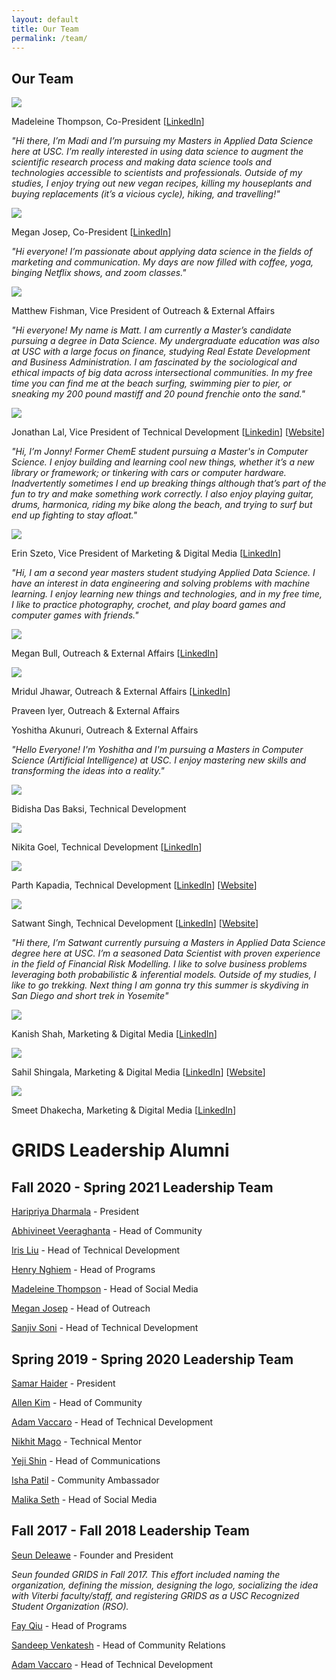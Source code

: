 ```yaml
---
layout: default
title: Our Team
permalink: /team/
---
```

## Our Team

<img id="team-img" src="/assets/img/grids_team_2020/madi_thompson.png"/>

Madeleine Thompson, Co-President [[LinkedIn](https://www.linkedin.com/in/madeleine-jane-thompson/)]

*"Hi there, I’m Madi and I’m pursuing my Masters in Applied Data Science here at USC. I’m really interested in using data science to augment the scientific research process and making data science tools and technologies accessible to scientists and professionals. Outside of my studies, I enjoy trying out new vegan recipes, killing my houseplants and buying replacements (it’s a vicious cycle), hiking, and travelling!"*

<img id="team-img" src="/assets/img/grids_team_2021/megan_josep.jpg"/>

Megan Josep, Co-President [[LinkedIn](https://www.linkedin.com/in/megjosep/)]

*"Hi everyone! I’m passionate about applying data science in the fields of marketing and communication. My days are now filled with coffee, yoga, binging Netflix shows, and zoom classes."*

<img id="team-img" src="/assets/img/grids_team_2021/Matt_Fishman.jpeg"/>

Matthew Fishman, Vice President of Outreach & External Affairs

*"Hi everyone! My name is Matt. I am currently a Master’s candidate pursuing a degree in Data Science. My undergraduate education was also at USC with a large focus on finance, studying Real Estate Development and Business Administration. I am fascinated by the sociological and ethical impacts of big data across intersectional communities. In my free time you can find me at the beach surfing, swimming pier to pier, or sneaking my 200 pound mastiff and 20 pound frenchie onto the sand."*

<img id="team-img" src="/assets/img/grids_team_2021/jonny_lal.jpg"/>

Jonathan Lal, Vice President of Technical Development [[Linkedin](https://www.linkedin.com/in/JonnyLal/)] [[Website](https://jonnylal.github.io/)]

*"Hi, I’m Jonny! Former ChemE student pursuing a Master's in Computer Science. I enjoy building and learning cool new things, whether it’s a new library or framework; or tinkering with cars or computer hardware. Inadvertently sometimes I end up breaking things although that’s part of the fun to try and make something work correctly. I also enjoy playing guitar, drums, harmonica, riding my bike along the beach, and trying to surf but end up fighting to stay afloat."*

<img id="team-img" src="/assets/img/grids_team_2021/erin_szeto.jpg"/>

Erin Szeto, Vice President of Marketing & Digital Media [[LinkedIn](https://www.linkedin.com/in/erinszeto/)]

*"Hi, I am a second year masters student studying Applied Data Science. I have an interest in data engineering and solving problems with machine learning. I enjoy learning new things and technologies, and in my free time, I like to practice photography, crochet, and play board games and computer games with friends."*

<img id="team-img" src="/assets/img/grids_team_2021/Megan_Bull.jpg"/>

Megan Bull, Outreach & External Affairs [[LinkedIn](https://www.linkedin.com/in/megankbull/)]

<img id="team-img" src="/assets/img/grids_team_2021/Mridul_Jhawar.JPG"/>

Mridul Jhawar, Outreach & External Affairs [[LinkedIn](https://www.linkedin.com/in/mridul-jhawar-4b08b4189/)]

Praveen Iyer, Outreach & External Affairs

Yoshitha Akunuri, Outreach & External Affairs

*"Hello Everyone! I'm Yoshitha and I'm pursuing a Masters in Computer Science (Artificial Intelligence) at USC. I enjoy mastering new skills and transforming the ideas into a reality."*

<img id="team-img" src="/assets/img/grids_team_2021/Bidisha_Baksi.png"/>

Bidisha Das Baksi, Technical Development

<img id="team-img" src="/assets/img/grids_team_2021/Nikita_Goel.jpg"/>

Nikita Goel, Technical Development [[LinkedIn](https://www.linkedin.com/in/nikitagoel23/)]

<img id="team-img" src="/assets/img/grids_team_2021/Parth_Kapadia.jpg"/>

Parth Kapadia, Technical Development [[LinkedIn](https://in.linkedin.com/in/parthkap)] [[Website](https://parthkapadia.netlify.app/)]

<img id="team-img" src="/assets/img/grids_team_2021/Satwant_Singh.png"/>

Satwant Singh, Technical Development [[LinkedIn](https://www.linkedin.com/in/satwant-singh201/)] [[Website](https://satwant-ds.github.io/Satwant-DS/)]

*"Hi there, I’m Satwant currently pursuing a Masters in Applied Data Science degree here at USC. I’m a seasoned Data Scientist with proven experience in the field of Financial Risk Modelling. I like to solve business problems leveraging both probabilistic & inferential models. Outside of my studies, I like to go trekking. Next thing I am gonna try this summer is skydiving in San Diego and short trek in Yosemite"*

<img id="team-img" src="/assets/img/grids_team_2021/Kanish_Shah.PNG"/>

Kanish Shah, Marketing & Digital Media [[LinkedIn](https://www.linkedin.com/in/kanish-shah/)]

<img id="team-img" src="/assets/img/grids_team_2021/Sahil_Shingala.jpeg"/>

Sahil Shingala, Marketing & Digital Media [[LinkedIn](https://www.linkedin.com/in/sahil-shingala-8742b419b)] [[Website](https://sahilshingala.netlify.app/)]

<img id="team-img" src="/assets/img/grids_team_2021/Smeet_dhakecha.jpg"/>

Smeet Dhakecha, Marketing & Digital Media [[LinkedIn](https://www.linkedin.com/in/smeetdhakecha)]

# GRIDS Leadership Alumni

## Fall 2020 - Spring 2021 Leadership Team

[Haripriya Dharmala](https://www.linkedin.com/in/haripriya-dharmala/) - President

[Abhivineet Veeraghanta](https://www.linkedin.com/in/abhivineet/) - Head of Community

[Iris Liu](https://iris-liu.com) - Head of Technical Development

[Henry Nghiem](https://www.linkedin.com/in/huy-tran-nghiem/) - Head of Programs

[Madeleine Thompson](https://www.linkedin.com/in/madeleine-jane-thompson/) - Head of Social Media

[Megan Josep](https://www.linkedin.com/in/megjosep/) - Head of Outreach

[Sanjiv Soni](https://www.sanjivsoni.com) - Head of Technical Development

## Spring 2019 - Spring 2020 Leadership Team

[Samar Haider](https://www.linkedin.com/in/samarhaider) - President

[Allen Kim](https://www.linkedin.com/in/allenbkim) - Head of Community

[Adam Vaccaro](https://www.linkedin.com/in/advaccaro) - Head of Technical Development

[Nikhit Mago](https://www.linkedin.com/in/nikhitmago) - Technical Mentor

[Yeji Shin](https://www.linkedin.com/in/yejishin) - Head of Communications

[Isha Patil](https://www.linkedin.com/in/ishapatil07) - Community Ambassador

[Malika Seth](https://www.linkedin.com/in/malika-seth-090b69144/) - Head of Social Media


## Fall 2017 - Fall 2018 Leadership Team

[Seun Deleawe](https://urldefense.com/v3/__https://www.linkedin.com/in/seundeleawe/__;!!LIr3w8kk_Xxm!8JSBYbNgiUrfESaDNf3XY7f28lMmmW1ctFtAtBy4DuGair4lS0LmsGZibc4WyUs$) - Founder and President

*Seun founded GRIDS in Fall 2017. This effort included naming the organization, defining the mission, designing the logo, socializing the idea with Viterbi faculty/staff, and registering GRIDS as a USC Recognized Student Organization (RSO).*

[Fay Qiu](https://urldefense.com/v3/__https://www.linkedin.com/in/fay-qiu-28409292/__;!!LIr3w8kk_Xxm!8JSBYbNgiUrfESaDNf3XY7f28lMmmW1ctFtAtBy4DuGair4lS0LmsGZiolAxX7Q$) - Head of Programs

[Sandeep Venkatesh](https://urldefense.com/v3/__https://www.linkedin.com/in/rvsandeep/__;!!LIr3w8kk_Xxm!8JSBYbNgiUrfESaDNf3XY7f28lMmmW1ctFtAtBy4DuGair4lS0LmsGZi0FqnMJo$) - Head of Community Relations

[Adam Vaccaro](https://www.linkedin.com/in/advaccaro) - Head of Technical Development

